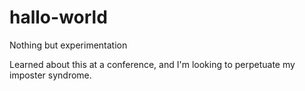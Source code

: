 # hallo-world
Nothing but experimentation

Learned about this at a conference, and I'm looking to perpetuate my imposter syndrome.
